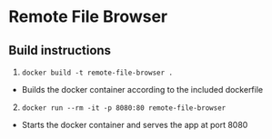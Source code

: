 # Remote File Browser

## Build instructions

1. `docker build -t remote-file-browser .`
- Builds the docker container according to the included dockerfile

2. `docker run --rm -it -p 8080:80 remote-file-browser`
- Starts the docker container and serves the app at port 8080